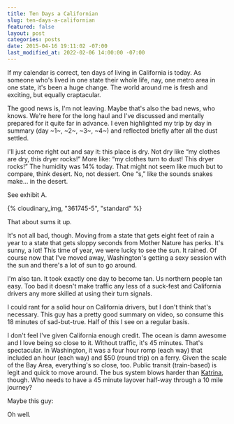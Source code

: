 ```yaml
---
title: Ten Days a Californian
slug: ten-days-a-californian
featured: false
layout: post
categories: posts
date: 2015-04-16 19:11:02 -07:00
last_modified_at: 2022-02-06 14:00:00 -07:00
---
```


If my calendar is correct, ten days of living in California is today. As someone who's lived in one state their whole life, nay, one metro area in one state, it's been a huge change. The world around me is fresh and exciting, but equally craptacular.

The good news is, I'm not leaving. Maybe that's also the bad news, who knows. We're here for the long haul and I've discussed and mentally prepared for it quite far in advance. I even highlighted my trip by day in summary (day ~1~, ~2~, ~3~, ~4~) and reflected briefly after all the dust settled.

I'll just come right out and say it: this place is dry. Not dry like “my clothes are dry, this dryer rocks!” More like: “my clothes turn to dust! This dryer rocks!” The humidity was 14% today. That might not seem like much but to compare, think desert. No, not dessert. One “s,” like the sounds snakes make… in the desert.

See exhibit A.

{% cloudinary_img, "361745-5", "standard" %}

That about sums it up.

It's not all bad, though. Moving from a state that gets eight feet of rain a year to a state that gets sloppy seconds from Mother Nature has perks. It's sunny, a lot! This time of year, we were lucky to see the sun. It rained. Of course now that I've moved away, Washington's getting a sexy session with the sun and there's a lot of sun to go around.

I'm also tan. It took exactly one day to become tan. Us northern people tan easy. Too bad it doesn't make traffic any less of a suck-fest and California drivers any more skilled at using their turn signals.

I could rant for a solid hour on California drivers, but I don't think that's necessary. This guy has a pretty good summary on video, so consume this 18 minutes of sad-but-true. Half of this I see on a regular basis.

I don't feel I've given California enough credit. The ocean is damn awesome and I love being so close to it. Without traffic, it's 45 minutes. That's spectacular. In Washington, it was a four hour romp (each way) that included an hour (each way) and $50 (round trip) on a ferry. Given the scale of the Bay Area, everything's so close, too. Public transit (train-based) is legit and quick to move around. The bus system blows harder than [Katrina](http://en.wikipedia.org/wiki/Hurricane_Katrina), though. Who needs to have a 45 minute layover half-way through a 10 mile journey?

Maybe this guy:



Oh well.

